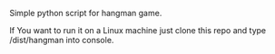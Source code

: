 Simple python script for hangman game.

If You want to run it on a Linux machine just clone this repo and type /dist/hangman into console.
